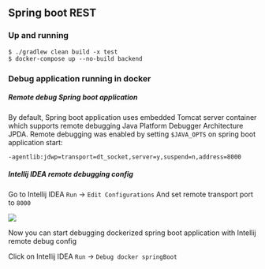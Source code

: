 ## Spring boot REST ##

### Up and running ###

    $ ./gradlew clean build -x test
    $ docker-compose up --no-build backend

### Debug application running in docker ###

##### Remote debug Spring boot application #####

By default, Spring boot application uses embedded Tomcat server container which supports
remote debugging Java Platform Debugger Architecture JPDA. 
Remote debugging was enabled by setting `$JAVA_OPTS` on spring boot application start: 
    
    -agentlib:jdwp=transport=dt_socket,server=y,suspend=n,address=8000

##### Intellij IDEA remote debugging config #####

Go to Intellij IDEA `Run` -> `Edit Configurations`
And set remote transport port to `8000`

![](/intellij_remote_debug_config
)

Now you can start debugging dockerized spring boot application with Intellij remote debug config

Click on Intellij IDEA `Run` -> `Debug docker springBoot`

